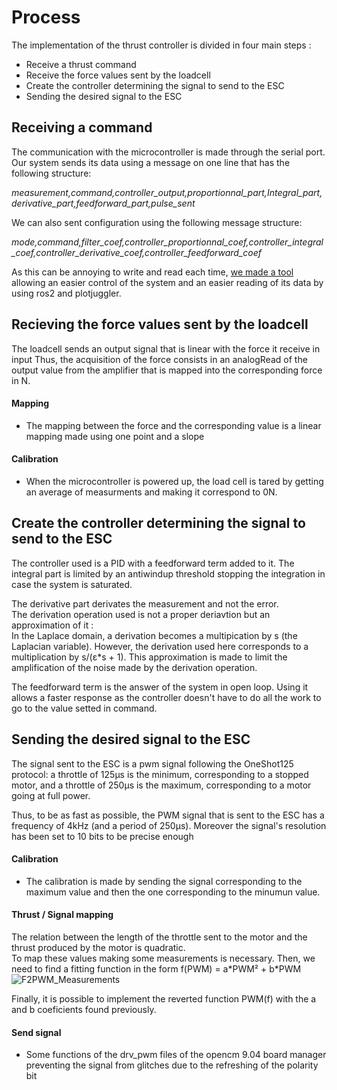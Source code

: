 # Process

The implementation of the thrust controller is divided in four main steps :  
* Receive a thrust command 
* Receive the force values sent by the loadcell
* Create the controller determining the signal to send to the ESC
* Sending the desired signal to the ESC


## Receiving a command
The communication with the microcontroller is made through the serial port. Our system sends its data using a message on one line that has the following structure:  

*measurement,command,controller_output,proportionnal_part,Integral_part,derivative_part,feedforward_part,pulse_sent*  

We can also sent configuration using the following message structure: 

*mode,command,filter_coef,controller_proportionnal_coef,controller_integral_coef,controller_derivative_coef,controller_feedforward_coef*

As this can be annoying to write and read each time, [we made a tool](../plot_ws/) allowing an easier control of the system and an easier reading of its data by using ros2 and plotjuggler.


## Recieving the force values sent by the loadcell

The loadcell sends an output signal that is linear with the force it receive in input
Thus, the acquisition of the force consists in an analogRead of the output value from the amplifier that is mapped into the corresponding force in N.

#### Mapping 

* The mapping between the force and the corresponding value is a linear mapping made using one point and a slope

#### Calibration  

* When the microcontroller is powered up, the load cell is tared by getting an average of measurments and making it correspond to 0N.



## Create the controller determining the signal to send to the ESC

The controller used is a PID with a feedforward term added to it.
The integral part is limited by an antiwindup threshold stopping the integration in case the system is saturated.
 
The derivative part derivates the measurement and not the error.  
The derivation operation used is not a proper deriavtion but an approximation of it :  
In the Laplace domain, a derivation becomes a multipication by s (the Laplacian variable). However, the derivation used here corresponds to a multiplication by s/(ε*s + 1). This approximation is made to limit the amplification of the noise made by the derivation operation.

The feedforward term is the answer of the system in open loop. Using it allows a faster response as the controller doesn't have to do all the work to go to the value setted in command. 




## Sending the desired signal to the ESC 

The signal sent to the ESC is a pwm signal following the OneShot125 protocol: a throttle of 125μs is the minimum, corresponding to a stopped motor, and a throttle of 250μs is the maximum, corresponding to a motor going at full power.

Thus, to be as fast as possible, the PWM signal that is sent to the ESC has a frequency of 4kHz (and a period of 250μs). Moreover the signal's resolution has been set to 10 bits to be precise enough


#### Calibration  

* The calibration is made by sending the signal corresponding to the maximum value and then the one corresponding to the minumun value. 

#### Thrust / Signal mapping

The relation between the length of the throttle sent to the motor and the thrust produced by the motor is quadratic.  
To map these values making some measurements is necessary. 
Then, we need to find a fitting function in the form f(PWM) = a\*PWM² + b\*PWM  
![F2PWM_Measurements]()

Finally, it is possible to implement the reverted function PWM(f) with the a and b coeficients found previously.


#### Send signal

* Some functions of the drv_pwm files of the opencm 9.04 board manager preventing the signal from glitches due to the refreshing of the polarity bit

